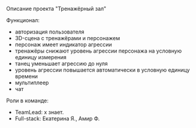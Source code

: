 Описание проекта "Тренажёрный зал"

Функционал:

* авторизация пользователя
* 3D-сцена с тренажёрами и персонажем
* персонаж имеет индикатор агрессии
* тренажёры снижают уровень агрессии персонажа на условную единицу измерения
* танец уменьшает агрессию до нуля
* уровень агрессии повышается автоматически в условную единицу времени
* мультиплеер
* чат

Роли в команде:
* TeamLead: х знает.
* Full-stack: Екатерина Я., Амир Ф.